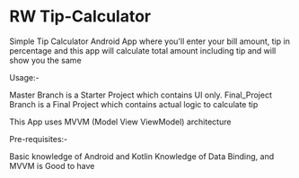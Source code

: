 # RW Tip-Calculator
Simple Tip Calculator Android App where you'll enter your bill amount, tip in percentage and this app will calculate total amount including tip and will show you the same

Usage:-

Master Branch is a Starter Project which contains UI only.
Final_Project Branch is a Final Project which contains actual logic to calculate tip

This App uses MVVM (Model View ViewModel) architecture

Pre-requisites:-

Basic knowledge of Android and Kotlin
Knowledge of Data Binding, and MVVM is Good to have
